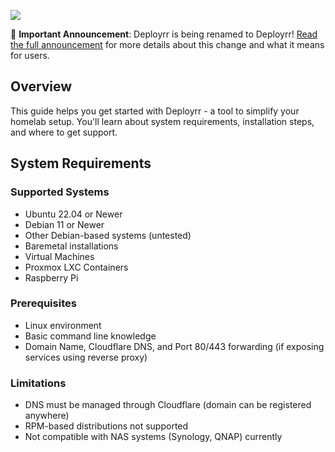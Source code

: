 ![]({{DOC_PATH}}deployrr-logo.png)

📢 **Important Announcement**: Deployrr is being renamed to Deployrr! [Read the full announcement](https://www.simplehomelab.com/deployrr-v5-7/#Life_after_Deployrr) for more details about this change and what it means for users.

## Overview
This guide helps you get started with Deployrr - a tool to simplify your homelab setup. You'll learn about system requirements, installation steps, and where to get support.

## System Requirements

### Supported Systems
- Ubuntu 22.04 or Newer
- Debian 11 or Newer
- Other Debian-based systems (untested)
- Baremetal installations
- Virtual Machines 
- Proxmox LXC Containers
- Raspberry Pi

### Prerequisites
- Linux environment
- Basic command line knowledge
- Domain Name, Cloudflare DNS, and Port 80/443 forwarding (if exposing services using reverse proxy)

### Limitations
- DNS must be managed through Cloudflare (domain can be registered anywhere)
- RPM-based distributions not supported
- Not compatible with NAS systems (Synology, QNAP) currently

